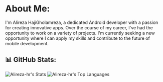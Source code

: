 # About Me:
I'm Alireza HajiGholamreza, a dedicated Android developer with a passion for creating innovative apps. Over the course of my career, I've had the opportunity to work on a variety of projects. I'm currently seeking a new opportunity where I can apply my skills and contribute to the future of mobile development.

## 📊 GitHub Stats:
![Alireza-hr's Stats](https://github-readme-stats.vercel.app/api?username=Alireza-hr&theme=tokyonight&show_icons=true&hide_border=true&count_private=true)
![Alireza-hr's Top Languages](https://github-readme-stats.vercel.app/api/top-langs/?username=Alireza-hr&theme=tokyonight&show_icons=true&hide_border=true&layout=compact)
